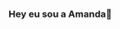 ### Hey eu sou a Amanda👋

<!--
**AmandaG1s/AmandaG1s** is a ✨ _special_ ✨ repository because its `README.md` (this file) appears on your GitHub profile.

Here are some ideas to get you started:

- 🔭 Hoje estudando a linguagem C
- 🌱 Estudante de Ciência da Computação
- 😄 Pronouns:ela/dela
